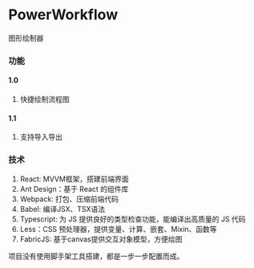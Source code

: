 # PowerWorkflow
图形绘制器

### 功能

#### 1.0
1. 快捷绘制流程图

#### 1.1
1. 支持导入导出

### 技术
1. React: MVVM框架，搭建前端界面
2. Ant Design：基于 React 的组件库
3. Webpack: 打包、压缩前端代码
4. Babel: 编译JSX、TSX语法
5. Typescript: 为 JS 提供良好的类型检查功能，能编译出高质量的 JS 代码
6. Less：CSS 预处理器，提供变量、计算、嵌套、Mixin、函数等
7. FabricJS: 基于canvas提供交互对象模型，方便绘图

项目没有使用脚手架工具搭建，都是一步一步配置而成。

